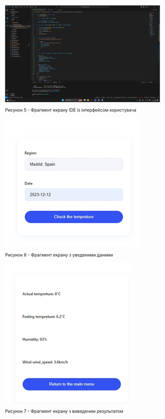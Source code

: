 ![ConstructMethod1](https://github.com/oleksandrblazhko/ai-215-korchakovskij/blob/with-laboratory-work-9/3-%20SoftwareConstruction/2-IDE/ConstructInterface.jpg)

<div>
    <p>Рисунок 5 - Фрагмент екрану IDE із інтерфейсом користувача</p>
</div>

![ConstructMethod2](https://github.com/oleksandrblazhko/ai-215-korchakovskij/blob/with-laboratory-work-9/3-%20SoftwareConstruction/2-IDE/ConstructInterface2.jpg)

<div>
    <p>Рисунок 6 - Фрагмент екрану з уведеними даними</p>
</div>

![ConstructMethod3](https://github.com/oleksandrblazhko/ai-215-korchakovskij/blob/with-laboratory-work-9/3-%20SoftwareConstruction/2-IDE/ConstructInterface3.jpg)

<div>
    <p>Рисунок 7 - Фрагмент екрану з виведеним результатом</p>
</div>
